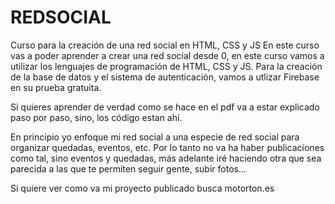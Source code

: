 # REDSOCIAL
Curso para la creación de una red social en HTML, CSS y JS
En este curso vas a poder aprender a crear una red social desde 0, en este
curso vamos a utilizar los lenguajes de programación de HTML, CSS y JS.
Para la creación de la base de datos y el sistema de autenticación,
vamos a utlizar Firebase en su prueba gratuita.

Si quieres aprender de verdad como se hace en el pdf va a estar explicado paso por paso,
sino, los código estan ahí.

En principio yo enfoque mi red social a una especie de red social para organizar
quedadas, eventos, etc. Por lo tanto no va ha haber publicaciones como tal, sino
eventos y quedadas, más adelante iré haciendo otra que sea parecida a las que te permiten
seguir gente, subir fotos...

Si quiere ver como va mi proyecto publicado busca motorton.es
